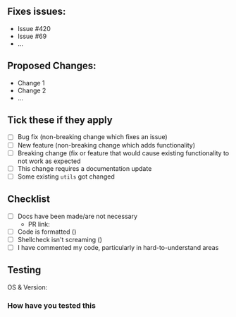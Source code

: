 <!--Heya! Thanks for the PR. Please fill out this short little form below to help us review this faster-->

## Fixes issues: 
- Issue #420
- Issue #69
- ...

## Proposed Changes:
- Change 1
- Change 2
- ...

## Tick these if they apply
- [ ] Bug fix (non-breaking change which fixes an issue)
- [ ] New feature (non-breaking change which adds functionality)
- [ ] Breaking change (fix or feature that would cause existing functionality to not work as expected
- [ ] This change requires a documentation update
- [ ] Some existing `utils` got changed

## Checklist
- [ ] Docs have been made/are not necessary
    - PR link: 
- [ ] Code is formatted (<link to chapter in contributors.md>)
- [ ] Shellcheck isn't screaming (<link to chapter>)
- [ ] I have commented my code, particularly in hard-to-understand areas

## Testing
OS & Version:

### How have you tested this
<!-- Story time, please!>



